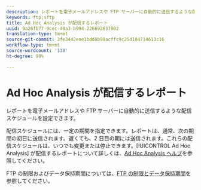 ```yaml
---
description: レポートを電子メールアドレスや FTP サーバーに自動的に送信するような配信スケジュールを設定できます。
keywords: ftp;sftp
title: Ad Hoc Analysis が配信するレポート
uuid: 9a26fb77-9cec-40a3-b994-226692637902
translation-type: tm+mt
source-git-commit: 3fe3442eae1bdd8b90acffc9c25d184714613c16
workflow-type: tm+mt
source-wordcount: '138'
ht-degree: 90%

---
```



# Ad Hoc Analysis が配信するレポート

レポートを電子メールアドレスや FTP サーバーに自動的に送信するような配信スケジュールを設定できます。

配信スケジュールには、一定の期間を指定できます。レポートは、通常、次の期間の初日に送信されます。遅くても、2 日目の朝には送信されます。これらの配信スケジュールは、いつでも変更または停止できます。[!UICONTROL Ad Hoc Analysis] が配信するレポートについて詳しくは、[Ad Hoc Analysis ヘルプ](https://docs.adobe.com/content/help/en/analytics/analyze/ad-hoc-analysis/adhoc-home.html#Discover_Help)を参照してください。

FTP の制限およびデータ保持期間については、[FTP の制限とデータ保持期間](/help/export/ftp-and-sftp/ftp-limits.md)を参照してください。
